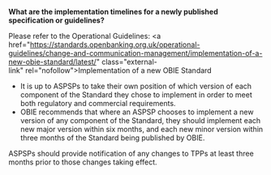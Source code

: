 **What are the implementation timelines for a newly published specification or guidelines?** 

Please refer to the Operational Guidelines: <a href="https://standards.openbanking.org.uk/operational-guidelines/change-and-communication-management/implementation-of-a-new-obie-standard/latest/" class="external-link" rel="nofollow">Implementation of a new OBIE Standard</a>

* It is up to ASPSPs to take their own position of which version of each component of the Standard they chose to implement in order to meet both regulatory and commercial requirements. 
* OBIE recommends that where an ASPSP chooses to implement a new version of any component of the Standard, they should implement each new major version within six months, and each new minor version within three months of the Standard being published by OBIE.

ASPSPs should provide notification of any changes to TPPs at least three months prior to those changes taking effect.
